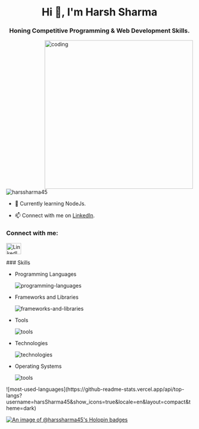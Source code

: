 <h1 align="center">Hi 👋, I'm Harsh Sharma</h1>
<h3 align="center">Honing Competitive Programming & Web Development Skills.</h3>
<img align="right" alt="coding" width="400" src="https://media.tenor.com/GfSX-u7VGM4AAAAC/coding.gif" />

<p align="left">
  <img src="https://komarev.com/ghpvc/?username=harssharma45&label=Profile%20views&color=0e75b6&style=flat" alt="harssharma45" />
</p>

- 🌱 Currently learning NodeJs.

- 📫 Connect with me on [LinkedIn](https://www.linkedin.com/in/harsh-sharma-848560230/).

<h3 align="left">Connect with me:</h3>
<p align="left">
  <a href="https://linkedin.com/in/harsh-sharma-848560230/" target="_blank">
    <img align="center" src="https://raw.githubusercontent.com/rahuldkjain/github-profile-readme-generator/master/src/images/icons/Social/linked-in-alt.svg" alt="LinkedIn" height="30" width="40" />
  </a>
</p>

<p align="left">
  ### Skills

- Programming Languages

  ![programming-languages](https://skillicons.dev/icons?i=cpp,python,css,javascript,c)

- Frameworks and Libraries

  ![frameworks-and-libraries](https://skillicons.dev/icons?i=react,nodejs)

- Tools

  ![tools](https://skillicons.dev/icons?i=vscode,sublime,github)


- Technologies

  ![technologies](https://skillicons.dev/icons?i=git)
  

- Operating Systems

  ![tools](https://skillicons.dev/icons?i=ubuntu,kali,windows)
</p>
![most-used-languages](https://github-readme-stats.vercel.app/api/top-langs?username=harsSharma45&show_icons=true&locale=en&layout=compact&theme=dark)

[![An image of @harssharma45's Holopin badges](https://holopin.me/harssharma45)](https://holopin.io/@harssharma45)


